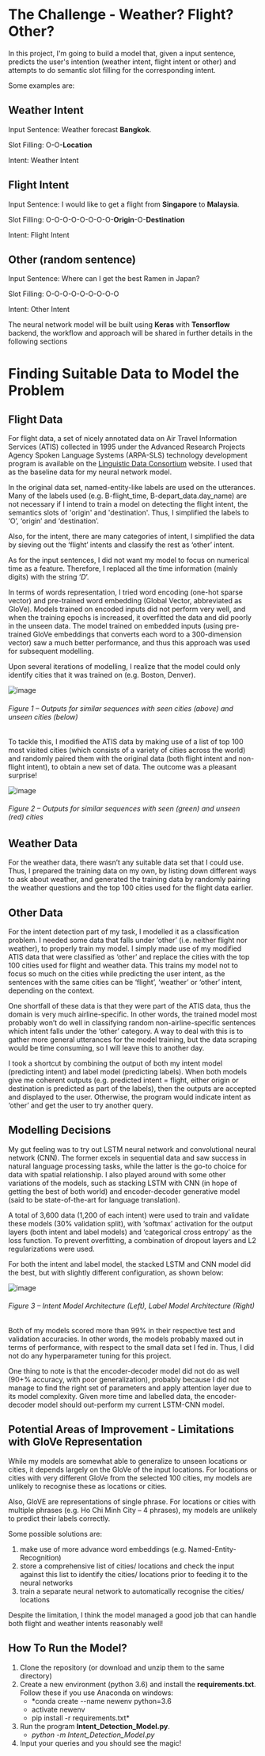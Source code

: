 # The Challenge - Weather? Flight? Other?

In this project, I'm going to build a model that, given a input sentence, predicts the user's intention (weather intent, flight intent or other) and attempts to do semantic slot filling for the corresponding intent. 

Some examples are:
## Weather Intent
Input Sentence:	Weather forecast **Bangkok**.

Slot Filling:		O-O-**Location**

Intent:					Weather Intent

## Flight Intent
Input Sentence:	I would like to get a flight from **Singapore** to **Malaysia**.

Slot Filling:		O-O-O-O-O-O-O-O-**Origin**-O-**Destination**

Intent: 				Flight Intent

## Other (random sentence)

Input Sentence: Where can I get the best Ramen in Japan?

Slot Filling:		O-O-O-O-O-O-O-O-O

Intent:					Other Intent

The neural network model will be built using **Keras** with **Tensorflow** backend, the workflow and approach will be shared in further details in the following sections

# Finding Suitable Data to Model the Problem

## Flight Data

For flight data, a set of nicely annotated data on Air Travel Information Services (ATIS) collected in 1995 under the Advanced Research Projects Agency Spoken Language Systems (ARPA-SLS) technology development program is available on the [Linguistic Data Consortium](https://catalog.ldc.upenn.edu/LDC95S26) website. I used that as the baseline data for my neural network model.

In the original data set, named-entity-like labels are used on the utterances. Many of the labels used (e.g. B-flight_time, B-depart_data.day_name) are not necessary if I intend to train a model on detecting the flight intent, the semantics slots of 'origin' and 'destination'. Thus, I simplified the labels to ‘O’, ‘origin’ and ‘destination’. 

Also, for the intent, there are many categories of intent, I simplified the data by sieving out the ‘flight’ intents and classify the rest as ‘other’ intent.

As for the input sentences, I did not want my model to focus on numerical time as a feature. Therefore, I replaced all the time information (mainly digits) with the string ‘_D_’. 

In terms of words representation, I tried word encoding (one-hot sparse vector) and pre-trained word embedding (Global Vector, abbreviated as GloVe). Models trained on encoded inputs did not perform very well, and when the training epochs is increased, it overfitted the data and did poorly in the unseen data. The model trained on embedded inputs (using pre-trained GloVe embeddings that converts each word to a 300-dimension vector) saw a much better performance, and thus this approach was used for subsequent modelling.

Upon several iterations of modelling, I realize that the model could only identify cities that it was trained on (e.g. Boston, Denver). 

![image](https://user-images.githubusercontent.com/43180977/46292281-11a32800-c5c3-11e8-8b88-b21f4a4fd6b3.png)
###### Figure 1 – Outputs for similar sequences with seen cities (above) and unseen cities (below)

To tackle this, I modified the ATIS data by making use of a list of top 100 most visited cities (which consists of a variety of cities across the world) and randomly paired them with the original data (both flight intent and non-flight intent), to obtain a new set of data. The outcome was a pleasant surprise! 

![image](https://user-images.githubusercontent.com/43180977/46292306-2aabd900-c5c3-11e8-9779-b4295062990f.png)
###### Figure 2 – Outputs for similar sequences with seen (green) and unseen (red) cities

## Weather Data

For the weather data, there wasn’t any suitable data set that I could use. Thus, I prepared the training data on my own, by listing down different ways to ask about weather, and generated the training data by randomly pairing the weather questions and the top 100 cities used for the flight data earlier.

## Other Data

For the intent detection part of my task, I modelled it as a classification problem. I needed some data that falls under ‘other’ (i.e. neither flight nor weather), to properly train my model. I simply made use of my modified ATIS data that were classified as ‘other’ and replace the cities with the top 100 cities used for flight and weather data. This trains my model not to focus so much on the cities while predicting the user intent, as the sentences with the same cities can be ‘flight’, ‘weather’ or ‘other’ intent, depending on the context. 

One shortfall of these data is that they were part of the ATIS data, thus the domain is very much airline-specific. In other words, the trained model most probably won’t do well in classifying random non-airline-specific sentences which intent falls under the ‘other’ category. A way to deal with this is to gather more general utterances for the model training, but the data scraping would be time consuming, so I will leave this to another day. 

I took a shortcut by combining the output of both my intent model (predicting intent) and label model (predicting labels). When both models give me coherent outputs (e.g. predicted intent = flight, either origin or destination is predicted as part of the labels), then the outputs are accepted and displayed to the user. Otherwise, the program would indicate intent as ‘other’ and get the user to try another query.

## Modelling Decisions

My gut feeling was to try out LSTM neural network and convolutional neural network (CNN). The former excels in sequential data and saw success in natural language processing tasks, while the latter is the go-to choice for data with spatial relationship. I also played around with some other variations of the models, such as stacking LSTM with CNN (in hope of getting the best of both world) and encoder-decoder generative model (said to be state-of-the-art for language translation).

A total of 3,600 data (1,200 of each intent) were used to train and validate these models (30% validation split), with ‘softmax’ activation for the output layers (both intent and label models) and ‘categorical cross entropy’ as the loss function. To prevent overfitting, a combination of dropout layers and L2 regularizations were used. 

For both the intent and label model, the stacked LSTM and CNN model did the best, but with slightly different configuration, as shown below:

![image](https://user-images.githubusercontent.com/43180977/46292325-3a2b2200-c5c3-11e8-9222-a52f6ae5f76d.png)
###### Figure 3 – Intent Model Architecture (Left), Label Model Architecture (Right)

Both of my models scored more than 99% in their respective test and validation accuracies. In other words, the models probably maxed out in terms of performance, with respect to the small data set I fed in. Thus, I did not do any hyperparameter tuning for this project. 

One thing to note is that the encoder-decoder model did not do as well (90+% accuracy, with poor generalization), probably because I did not manage to find the right set of parameters and apply attention layer due to its model complexity. Given more time and labelled data, the encoder-decoder model should out-perform my current LSTM-CNN model.

## Potential Areas of Improvement - Limitations with GloVe Representation

While my models are somewhat able to generalize to unseen locations or cities, it depends largely on the GloVe of the input locations. For locations or cities with very different GloVe from the selected 100 cities, my models are unlikely to recognise these as locations or cities.

Also, GloVE are representations of single phrase. For locations or cities with multiple phrases (e.g. Ho Chi Minh City – 4 phrases), my models are unlikely to predict their labels correctly.

Some possible solutions are:

1.	make use of more advance word embeddings (e.g. Named-Entity-Recognition)
2.	store a comprehensive list of cities/ locations and check the input against this list to identify the cities/ locations prior to feeding it to the neural networks
3.	train a separate neural network to automatically recognise the cities/ locations

Despite the limitation, I think the model managed a good job that can handle both flight and weather intents reasonably well!

## How To Run the Model?

1. Clone the repository (or download and unzip them to the same directory)
2. Create a new environment (python 3.6) and install the **requirements.txt**. Follow these if you use Anaconda on windows:
   - *conda create --name newenv python=3.6
   - activate newenv
   - pip install -r requirements.txt*
3. Run the program **Intent_Detection_Model.py**.
   - *python -m Intent_Detection_Model.py*
4. Input your queries and you should see the magic!
